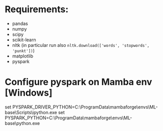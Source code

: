 # Requirements:
- pandas
- numpy
- scipy
- scikit-learn
- nltk (in particular run also `nltk.download(['words', 'stopwords', 'punkt'])`)
- matplotlib
- pyspark


# Configure pyspark on Mamba env [Windows]
set PYSPARK_DRIVER_PYTHON=C:\ProgramData\mambaforge\envs\ML-base\Scripts\ipython.exe
set PYSPARK_PYTHON=C:\ProgramData\mambaforge\envs\ML-base\python.exe